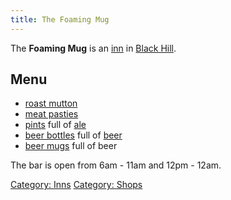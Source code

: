 ```yaml
---
title: The Foaming Mug
---
```


The **Foaming Mug** is an [inn](inn "wikilink") in [Black
Hill](Black_Hill "wikilink").

## Menu

- [roast mutton](roast_mutton "wikilink")
- [meat pasties](meat_pasty "wikilink")
- [pints](pint "wikilink") full of [ale](ale "wikilink")
- [beer bottles](beer_bottle "wikilink") full of [beer](beer "wikilink")
- [beer mugs](beer_mug "wikilink") full of beer

The bar is open from 6am - 11am and 12pm - 12am.

[Category: Inns](Category:_Inns "wikilink") [Category:
Shops](Category:_Shops "wikilink")